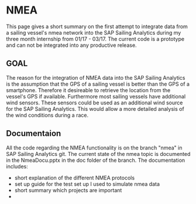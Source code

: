 # NMEA
This page gives a short summary on the first attempt to integrate data from a sailing vessel's nmea network into the SAP Sailing Analytics during my three month internship from 01/17 - 03/17. The current code is a prototype and can not be integrated into any productive release.

## GOAL
The reason for the integration of NMEA data into the SAP Sailing Analytics is the assumption that the GPS of a sailing vessel is better than the GPS of a smartphone. Therefore it desireable to retrieve the location from the vessel's GPS if available. Furthermore most sailing vessels have additional wind sensors. These sensors could be used as an additional wind source for the SAP Sailing Analytics. This would allow a more detailed analysis of the wind conditions during a race.

## Documentaion
All the code regarding the NMEA functionality is on the branch "nmea" in SAP Sailing Analytics git. The current state of the nmea topic is documented in the NmeaDocu.pptx in the doc folder of the branch. 
The documentation includes:
* short explanation of the different NMEA protocols 
* set up guide for the test set up I used to simulate nmea data
* short summary which projects are important
* 
